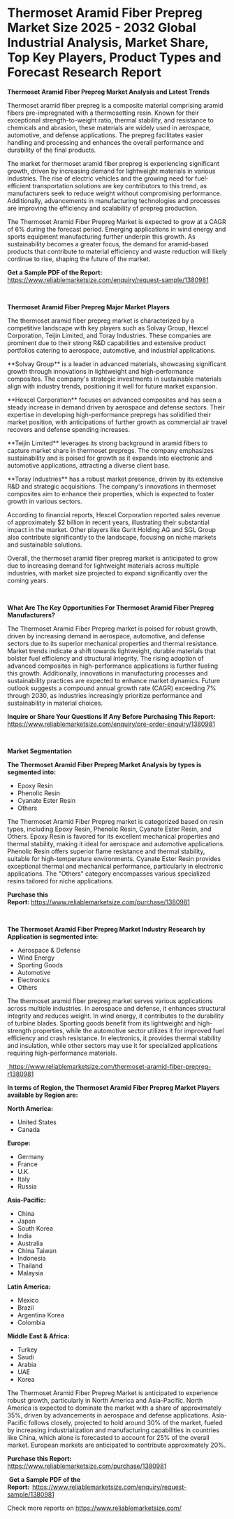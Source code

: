 <p><h1>Thermoset Aramid Fiber Prepreg Market Size 2025 - 2032 Global Industrial Analysis, Market Share, Top Key Players, Product Types and Forecast Research Report</h1></p><p><strong>Thermoset Aramid Fiber Prepreg Market Analysis and Latest Trends</strong></p>
<p><p>Thermoset aramid fiber prepreg is a composite material comprising aramid fibers pre-impregnated with a thermosetting resin. Known for their exceptional strength-to-weight ratio, thermal stability, and resistance to chemicals and abrasion, these materials are widely used in aerospace, automotive, and defense applications. The prepreg facilitates easier handling and processing and enhances the overall performance and durability of the final products.</p><p>The market for thermoset aramid fiber prepreg is experiencing significant growth, driven by increasing demand for lightweight materials in various industries. The rise of electric vehicles and the growing need for fuel-efficient transportation solutions are key contributors to this trend, as manufacturers seek to reduce weight without compromising performance. Additionally, advancements in manufacturing technologies and processes are improving the efficiency and scalability of prepreg production.</p><p>The Thermoset Aramid Fiber Prepreg Market is expected to grow at a CAGR of 6% during the forecast period. Emerging applications in wind energy and sports equipment manufacturing further underpin this growth. As sustainability becomes a greater focus, the demand for aramid-based products that contribute to material efficiency and waste reduction will likely continue to rise, shaping the future of the market.</p></p>
<p><strong>Get a Sample PDF of the Report:&nbsp;</strong> <a href="https://www.reliablemarketsize.com/enquiry/request-sample/1380981?utm_campaign=3351&utm_medium=2&utm_source=Github&utm_content=ia&utm_term=02042025&utm_id=thermoset-aramid-fiber-prepreg">https://www.reliablemarketsize.com/enquiry/request-sample/1380981</a></p>
<p>&nbsp;</p>
<p><strong>Thermoset Aramid Fiber Prepreg Major Market Players</strong></p>
<p><p>The thermoset aramid fiber prepreg market is characterized by a competitive landscape with key players such as Solvay Group, Hexcel Corporation, Teijin Limited, and Toray Industries. These companies are prominent due to their strong R&D capabilities and extensive product portfolios catering to aerospace, automotive, and industrial applications.</p><p>**Solvay Group** is a leader in advanced materials, showcasing significant growth through innovations in lightweight and high-performance composites. The company's strategic investments in sustainable materials align with industry trends, positioning it well for future market expansion.</p><p>**Hexcel Corporation** focuses on advanced composites and has seen a steady increase in demand driven by aerospace and defense sectors. Their expertise in developing high-performance prepregs has solidified their market position, with anticipations of further growth as commercial air travel recovers and defense spending increases.</p><p>**Teijin Limited** leverages its strong background in aramid fibers to capture market share in thermoset prepregs. The company emphasizes sustainability and is poised for growth as it expands into electronic and automotive applications, attracting a diverse client base.</p><p>**Toray Industries** has a robust market presence, driven by its extensive R&D and strategic acquisitions. The company's innovations in thermoset composites aim to enhance their properties, which is expected to foster growth in various sectors.</p><p>According to financial reports, Hexcel Corporation reported sales revenue of approximately $2 billion in recent years, illustrating their substantial impact in the market. Other players like Gurit Holding AG and SGL Group also contribute significantly to the landscape, focusing on niche markets and sustainable solutions.</p><p>Overall, the thermoset aramid fiber prepreg market is anticipated to grow due to increasing demand for lightweight materials across multiple industries, with market size projected to expand significantly over the coming years.</p></p>
<p>&nbsp;</p>
<p><strong>What Are The Key Opportunities For Thermoset Aramid Fiber Prepreg Manufacturers?</strong></p>
<p><p>The Thermoset Aramid Fiber Prepreg market is poised for robust growth, driven by increasing demand in aerospace, automotive, and defense sectors due to its superior mechanical properties and thermal resistance. Market trends indicate a shift towards lightweight, durable materials that bolster fuel efficiency and structural integrity. The rising adoption of advanced composites in high-performance applications is further fueling this growth. Additionally, innovations in manufacturing processes and sustainability practices are expected to enhance market dynamics. Future outlook suggests a compound annual growth rate (CAGR) exceeding 7% through 2030, as industries increasingly prioritize performance and sustainability in material choices.</p></p>
<p><strong>Inquire or Share Your Questions If Any Before Purchasing This Report:</strong> <a href="https://www.reliablemarketsize.com/enquiry/pre-order-enquiry/1380981?utm_campaign=3351&utm_medium=2&utm_source=Github&utm_content=ia&utm_term=02042025&utm_id=thermoset-aramid-fiber-prepreg">https://www.reliablemarketsize.com/enquiry/pre-order-enquiry/1380981</a></p>
<p>&nbsp;</p>
<p><strong>Market Segmentation</strong></p>
<p><strong>The Thermoset Aramid Fiber Prepreg Market Analysis by types is segmented into:</strong></p>
<p><ul><li>Epoxy Resin</li><li>Phenolic Resin</li><li>Cyanate Ester Resin</li><li>Others</li></ul></p>
<p><p>The Thermoset Aramid Fiber Prepreg market is categorized based on resin types, including Epoxy Resin, Phenolic Resin, Cyanate Ester Resin, and Others. Epoxy Resin is favored for its excellent mechanical properties and thermal stability, making it ideal for aerospace and automotive applications. Phenolic Resin offers superior flame resistance and thermal stability, suitable for high-temperature environments. Cyanate Ester Resin provides exceptional thermal and mechanical performance, particularly in electronic applications. The "Others" category encompasses various specialized resins tailored for niche applications.</p></p>
<p><strong>Purchase this Report:&nbsp;</strong><a href="https://www.reliablemarketsize.com/purchase/1380981?utm_campaign=3351&utm_medium=2&utm_source=Github&utm_content=ia&utm_term=02042025&utm_id=thermoset-aramid-fiber-prepreg">https://www.reliablemarketsize.com/purchase/1380981</a></p>
<p>&nbsp;</p>
<p><strong>The Thermoset Aramid Fiber Prepreg Market Industry Research by Application is segmented into:</strong></p>
<p><ul><li>Aerospace & Defense</li><li>Wind Energy</li><li>Sporting Goods</li><li>Automotive</li><li>Electronics</li><li>Others</li></ul></p>
<p><p>The thermoset aramid fiber prepreg market serves various applications across multiple industries. In aerospace and defense, it enhances structural integrity and reduces weight. In wind energy, it contributes to the durability of turbine blades. Sporting goods benefit from its lightweight and high-strength properties, while the automotive sector utilizes it for improved fuel efficiency and crash resistance. In electronics, it provides thermal stability and insulation, while other sectors may use it for specialized applications requiring high-performance materials.</p></p>
<p><a href="https://www.reliablemarketsize.com/thermoset-aramid-fiber-prepreg-r1380981?utm_campaign=3351&utm_medium=2&utm_source=Github&utm_content=ia&utm_term=02042025&utm_id=thermoset-aramid-fiber-prepreg">&nbsp;https://www.reliablemarketsize.com/thermoset-aramid-fiber-prepreg-r1380981</a></p>
<p><strong>In terms of Region, the Thermoset Aramid Fiber Prepreg Market Players available by Region are:</strong></p>
<p>
    <p> <strong> North America: </strong>
        <ul>
            <li>United States</li>
            <li>Canada</li>
        </ul>
        </p> 
    <p> <strong> Europe: </strong>
        <ul>
            <li>Germany</li>
            <li>France</li>
            <li>U.K.</li>
            <li>Italy</li>
            <li>Russia</li>
        </ul>
        </p> 
    <p> <strong> Asia-Pacific: </strong>
        <ul>
            <li>China</li>
            <li>Japan</li>
            <li>South Korea</li>
            <li>India</li>
            <li>Australia</li>
            <li>China Taiwan</li>
            <li>Indonesia</li>
            <li>Thailand</li>
            <li>Malaysia</li>
        </ul>
        </p> 
    <p> <strong> Latin America: </strong>
        <ul>
            <li>Mexico</li>
            <li>Brazil</li>
            <li>Argentina Korea</li>
            <li>Colombia</li>
        </ul>
        </p> 
    <p> <strong> Middle East & Africa: </strong>
        <ul>
            <li>Turkey</li>
            <li>Saudi</li>
            <li>Arabia</li>
            <li>UAE</li>
            <li>Korea</li>
        </ul>
    </p>
    </p>
<p><p>The Thermoset Aramid Fiber Prepreg Market is anticipated to experience robust growth, particularly in North America and Asia-Pacific. North America is expected to dominate the market with a share of approximately 35%, driven by advancements in aerospace and defense applications. Asia-Pacific follows closely, projected to hold around 30% of the market, fueled by increasing industrialization and manufacturing capabilities in countries like China, which alone is forecasted to account for 25% of the overall market. European markets are anticipated to contribute approximately 20%.</p></p>
<p><strong>Purchase this Report: </strong><a href="https://www.reliablemarketsize.com/purchase/1380981?utm_campaign=3351&utm_medium=2&utm_source=Github&utm_content=ia&utm_term=02042025&utm_id=thermoset-aramid-fiber-prepreg">https://www.reliablemarketsize.com/purchase/1380981</a></p>
<p>&nbsp;<strong>Get a Sample PDF of the Report:&nbsp;&nbsp;</strong><a href="https://www.reliablemarketsize.com/enquiry/request-sample/1380981?utm_campaign=3351&utm_medium=2&utm_source=Github&utm_content=ia&utm_term=02042025&utm_id=thermoset-aramid-fiber-prepreg">https://www.reliablemarketsize.com/enquiry/request-sample/1380981</a></p>
<p><strong></strong></p>
<p>Check more reports on <a href="https://www.reliablemarketsize.com/?utm_campaign=3351&utm_medium=2&utm_source=Github&utm_content=ia&utm_term=02042025&utm_id=thermoset-aramid-fiber-prepreg">https://www.reliablemarketsize.com/</a></p>